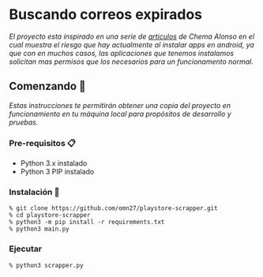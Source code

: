 # Buscando correos expirados

_El proyecto esta inspirado en una serie de [articulos](https://www.elladodelmal.com/2020/03/el-club-de-los-poetas-muertos-parte-1.html) de Chema Alonso en el cual muestra el riesgo que hay actualmente al instalar apps en android, ya que con en muchos casos, las aplicaciones que tenemos instalamos solicitan mas permisos que los necesarios para un funcionamento normal._

## Comenzando 🚀

_Estas instrucciones te permitirán obtener una copia del proyecto en funcionamiento en tu máquina local para propósitos de desarrollo y pruebas._


### Pre-requisitos 📋

* Python 3.x instalado
* Python 3 PIP instalado

### Instalación 🔧

```
% git clone https://github.com/omn27/playstore-scrapper.git
% cd playstore-scrapper
% python3 -m pip install -r requirements.txt
% python3 main.py
```

### Ejecutar

```
% python3 scrapper.py
```
